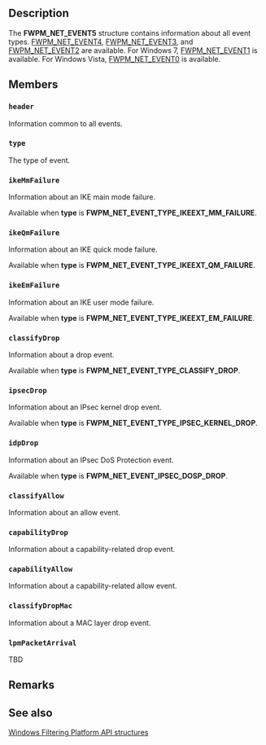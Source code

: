 ## Description

The **FWPM_NET_EVENT5** structure contains information about all event types. [FWPM_NET_EVENT4](https://learn.microsoft.com/windows/win32/api/fwpmtypes/ns-fwpmtypes-fwpm_net_event4), [FWPM_NET_EVENT3](https://learn.microsoft.com/windows/win32/api/fwpmtypes/ns-fwpmtypes-fwpm_net_event3), and [FWPM_NET_EVENT2](https://learn.microsoft.com/windows/win32/api/fwpmtypes/ns-fwpmtypes-fwpm_net_event2) are available. For Windows 7, [FWPM_NET_EVENT1](https://learn.microsoft.com/windows/win32/api/fwpmtypes/ns-fwpmtypes-fwpm_net_event1) is available. For Windows Vista, [FWPM_NET_EVENT0](https://learn.microsoft.com/windows/win32/api/fwpmtypes/ns-fwpmtypes-fwpm_net_event0) is available.

## Members

### `header`

Information common to all events.

### `type`

The type of event.

### `ikeMmFailure`

Information about an IKE main mode failure.

Available when **type** is **FWPM_NET_EVENT_TYPE_IKEEXT_MM_FAILURE**.

### `ikeQmFailure`

Information about an IKE quick mode failure.

Available when **type** is **FWPM_NET_EVENT_TYPE_IKEEXT_QM_FAILURE**.

### `ikeEmFailure`

Information about an IKE user mode failure.

Available when **type** is **FWPM_NET_EVENT_TYPE_IKEEXT_EM_FAILURE**.

### `classifyDrop`

Information about a drop event.

Available when **type** is **FWPM_NET_EVENT_TYPE_CLASSIFY_DROP**.

### `ipsecDrop`

Information about an IPsec kernel drop event.

Available when **type** is **FWPM_NET_EVENT_TYPE_IPSEC_KERNEL_DROP**.

### `idpDrop`

Information about an IPsec DoS Protection event.

Available when **type** is **FWPM_NET_EVENT_IPSEC_DOSP_DROP**.

### `classifyAllow`

Information about an allow event.

### `capabilityDrop`

Information about a capability-related drop event.

### `capabilityAllow`

Information about a capability-related allow event.

### `classifyDropMac`

Information about a MAC layer drop event.

### `lpmPacketArrival`

TBD

## Remarks

## See also

[Windows Filtering Platform API structures](https://learn.microsoft.com/windows/desktop/FWP/fwp-structs)
